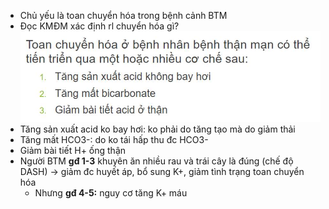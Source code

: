 - Chủ yếu là toan chuyển hóa trong bệnh cảnh BTM
- Đọc KMĐM xác định rl chuyển hóa gì?
![Buổi 14 - Hệ thận niệu (nội)-1687358729978.jpeg](../../../../200%20Files/image/image/Bu%E1%BB%95i%2014%20-%20H%E1%BB%87%20th%E1%BA%ADn%20ni%E1%BB%87u%20(n%E1%BB%99i)-1687358729978.jpeg)
- Tăng sản xuất acid ko bay hơi: ko phải do tăng tạo mà do giảm thải
- Tăng mất HCO3-: do ko tái hấp thu đc HCO3-
- Giảm bài tiết H+ ống thận
- Người BTM **gđ 1-3** khuyên ăn nhiều rau và trái cây là đúng (chế độ DASH) -> giảm đc huyết áp, bổ sung K+, giảm tình trạng toan chuyển hóa
	- Nhưng **gđ 4-5:** nguy cơ tăng K+ máu